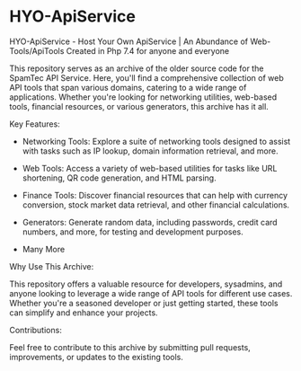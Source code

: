 # HYO-ApiService
HYO-ApiService - Host Your Own ApiService | An Abundance of Web-Tools/ApiTools Created in Php 7.4 for anyone and everyone

This repository serves as an archive of the older source code for the SpamTec API Service. Here, you'll find a comprehensive collection of web API tools that span various domains, catering to a wide range of applications. Whether you're looking for networking utilities, web-based tools, financial resources, or various generators, this archive has it all.

Key Features:

- Networking Tools: Explore a suite of networking tools designed to assist with tasks such as IP lookup, domain information retrieval, and more.

- Web Tools: Access a variety of web-based utilities for tasks like URL shortening, QR code generation, and HTML parsing.

- Finance Tools: Discover financial resources that can help with currency conversion, stock market data retrieval, and other financial calculations.

- Generators: Generate random data, including passwords, credit card numbers, and more, for testing and development purposes.

- Many More

Why Use This Archive:

This repository offers a valuable resource for developers, sysadmins, and anyone looking to leverage a wide range of API tools for different use cases. Whether you're a seasoned developer or just getting started, these tools can simplify and enhance your projects.

Contributions:

Feel free to contribute to this archive by submitting pull requests, improvements, or updates to the existing tools.
